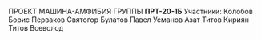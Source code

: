 ПРОЕКТ МАШИНА-АМФИБИЯ ГРУППЫ **ПРТ-20-1Б**
Участники:
  Колобов Борис
  Перваков Святогор
  Булатов Павел
  Усманов Азат
  Титов Кириян
  Титов Всеволод
